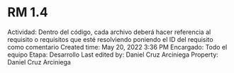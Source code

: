# RM 1.4

Actividad: Dentro del código, cada archivo deberá hacer referencia al requisito o requisitos que esté resolviendo poniendo el ID del requisito como comentario
Created time: May 20, 2022 3:36 PM
Encargado: Todo el equipo
Etapa: Desarrollo
Last edited by: Daniel Cruz Arciniega
Property: Daniel Cruz Arciniega